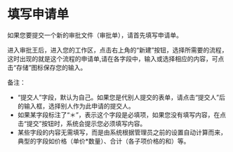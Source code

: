 # 填写申请单

如果您要提交一个新的审批文件（审批单），请首先填写申请单。

进入审批王后，进入您的工作区，点击右上角的“新建”按钮，选择所需要的流程，这时出现的就是这个流程的申请单,请在各字段中，输入或选择相应的内容，可点击“存储”图标保存您的输入。

备注：
- “提交人”字段，默认为自己。如果您是代别人提交的表单，请点击“提交人”后的输入框，选择别人作为此申请的提交人。
- 如果某字段标注了“＊”，表示这个字段是必填项，如果您没有填写内容，在点击“提交”按钮时，系统会提示您必须填写内容。
- 某些字段的内容无需填写，而是由系统根据管理员之前的设置自动计算而来，典型的字段如价格（单价*数量）、合计（各子项价格的和）等。
